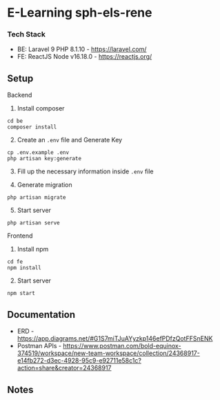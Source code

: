 # E-Learning sph-els-rene

### Tech Stack

- BE: Laravel 9 PHP 8.1.10 - https://laravel.com/
- FE: ReactJS Node v16.18.0 - https://reactjs.org/

## Setup

Backend
1. Install composer
```
cd be
composer install
```

2. Create an `.env` file and Generate Key

```
cp .env.example .env
php artisan key:generate
```

3. Fill up the necessary information inside `.env` file

4. Generate migration 
```
php artisan migrate
```

5. Start server
```
php artisan serve
```

Frontend
1. Install npm
```
cd fe
npm install
```

2. Start server
```
npm start
```

## Documentation

- ERD - https://app.diagrams.net/#G1S7miTJuAYyzkp146efPDfzQotFFSnENK
- Postman APIs - https://www.postman.com/bold-equinox-374519/workspace/new-team-workspace/collection/24368917-e14fb272-d3ec-4928-95c9-e92711e58c1c?action=share&creator=24368917

## Notes



